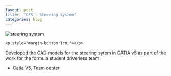 ```yaml
---
layout: post
title:  "CFS - Steering system"
categories: blog
---
```


<div class="user-projects">
    <img alt="steering system" src="{{ "/assets/img/steering.jpg" }}" /> 

    <p style="margin-bottom:1cm;"></p>

  <div class="contents">
    <p>  Developed the CAD models for the steering sytem in CATIA v5 as part of the work for the formula student driverless team.</p>
     <ul>
      <li> Catia V5, Team center</li>
     </ul>
  </div>
</div>
